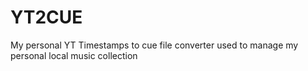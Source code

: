 # YT2CUE
My personal YT Timestamps to cue file converter used to manage my personal local music collection
